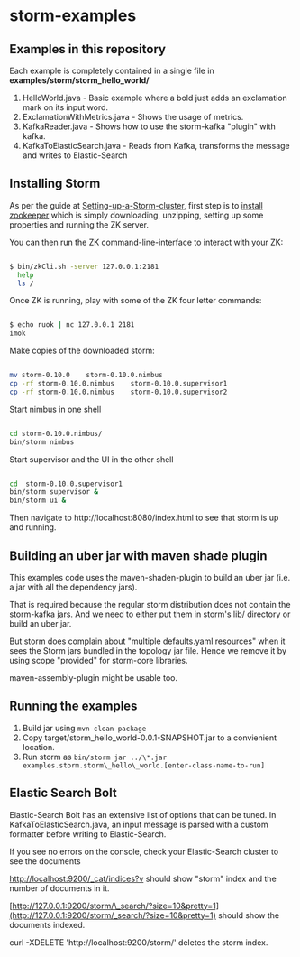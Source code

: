 # storm-examples


## Examples in this repository

Each example is completely contained in a single file in **examples/storm/storm\_hello\_world/**

1. HelloWorld.java - Basic example where a bold just adds an exclamation mark on its input word.
2. ExclamationWithMetrics.java - Shows the usage of metrics.
3. KafkaReader.java - Shows how to use the storm-kafka "plugin" with kafka.
4. KafkaToElasticSearch.java - Reads from Kafka, transforms the message and writes to Elastic-Search


## Installing Storm

As per the guide at [Setting-up-a-Storm-cluster](http://storm.apache.org/documentation/Setting-up-a-Storm-cluster.html), first step is to [install zookeeper](http://zookeeper.apache.org/doc/r3.3.3/zookeeperStarted.html#sc_InstallingSingleMode) which is simply downloading, unzipping, setting up some properties and running the ZK server.

You can then run the ZK command-line-interface to interact with your ZK:

```bash

$ bin/zkCli.sh -server 127.0.0.1:2181
  help
  ls /

```

Once ZK is running, play with some of the ZK four letter commands:

```bash

$ echo ruok | nc 127.0.0.1 2181
imok

```

Make copies of the downloaded storm:

```bash

mv storm-0.10.0    storm-0.10.0.nimbus
cp -rf storm-0.10.0.nimbus    storm-0.10.0.supervisor1
cp -rf storm-0.10.0.nimbus    storm-0.10.0.supervisor2

```

Start nimbus in one shell

```bash

cd storm-0.10.0.nimbus/
bin/storm nimbus

```
 
Start supervisor and the UI in the other shell

```bash

cd  storm-0.10.0.supervisor1
bin/storm supervisor &
bin/storm ui &

```

 
Then navigate to http://localhost:8080/index.html to see that storm is up and running.



## Building an uber jar with maven shade plugin

This examples code uses the maven-shaden-plugin to build an uber jar (i.e. a jar with all the dependency jars).

That is required because the regular storm distribution does not contain the storm-kafka jars.
And we need to either put them in storm's lib/ directory or build an uber jar.

But storm does complain about "multiple defaults.yaml resources" when it sees the Storm jars bundled in the topology jar file. Hence we remove it by using scope "provided" for storm-core libraries.

maven-assembly-plugin might be usable too.



## Running the examples

1. Build jar using `mvn clean package`
2. Copy target/storm\_hello\_world-0.0.1-SNAPSHOT.jar to a convienient location.
3. Run storm as `bin/storm jar ../\*.jar examples.storm.storm\_hello\_world.[enter-class-name-to-run]`



## Elastic Search Bolt

Elastic-Search Bolt has an extensive list of options that can be tuned.
In KafkaToElasticSearch.java, an input message is parsed with a custom formatter before writing to Elastic-Search.

If you see no errors on the console, check your Elastic-Search cluster to see the documents

[http://localhost:9200/\_cat/indices?v](http://localhost:9200/_cat/indices?v) should show "storm" index and the number of documents in it.

[http://127.0.0.1:9200/storm/\_search/?size=10&pretty=1](http://127.0.0.1:9200/storm/_search/?size=10&pretty=1) should show the documents indexed.

curl -XDELETE 'http://localhost:9200/storm/' deletes the storm index.


